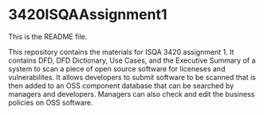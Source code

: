 # 3420ISQAAssignment1

This is the README file.

This repository contains the materials for ISQA 3420 assignment 1. It contains DFD, DFD Dictionary, Use Cases, and the Executive Summary of a system to scan a piece of open source software for liceneses and vulnerabilites. It allows developers to submit software to be scanned that is then added to an OSS component database that can be searched by managers and developers. Managers can also check and edit the business policies on OSS software.
